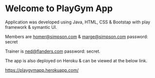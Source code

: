 Welcome to PlayGym App
=================
Application was developed using Java, HTML, CSS & Bootstap with play framework & symantic UI.

Members are homer@simpson.com & marge@simpson.com password: secret

Trainer is ned@flanders.com password: secret.

The app is also deployed on Heroku & can be viewed at the below link.

https://playgymapp.herokuapp.com/
